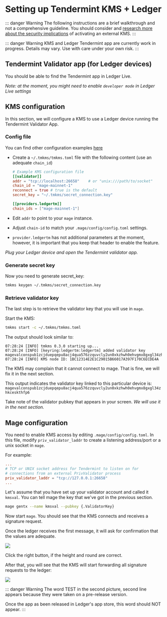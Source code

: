 # Setting up Tendermint KMS + Ledger

::: danger Warning
The following instructions are a brief walkthrough and not a comprehensive guideline. 
You should consider and [research more about the security implications](../05-security.md) of activating an external KMS.
:::

::: danger Warning
KMS and Ledger Tendermint app are currently work in progress. Details may vary. Use with care under your own risk.
:::

## Tendermint Validator app (for Ledger devices)
You should be able to find the Tendermint app in Ledger Live.

*Note: at the moment, you might need to enable `developer mode` in Ledger Live settings*

## KMS configuration
In this section, we will configure a KMS to use a Ledger device running the Tendermint Validator App. 

### Config file
You can find other configuration examples [here](https://github.com/iqlusioninc/tmkms/blob/main/tmkms.toml.example)

- Create a `~/.tmkms/tmkms.toml` file with the following content (use an adequate `chain_id`)

   ```toml
   # Example KMS configuration file
   [[validator]]
   addr = "tcp://localhost:26658"    # or "unix:///path/to/socket"
   chain_id = "mage-mainnet-1"
   reconnect = true # true is the default
   secret_key = "~/.tmkms/secret_connection.key"
  
   [[providers.ledgertm]]
   chain_ids = ["mage-mainnet-1"]
   ```

- Edit `addr` to point to your `mage` instance.
- Adjust `chain-id` to match your `.mage/config/config.toml` settings.
- `provider.ledgertm` has not additional parameters at the moment, however, it is important that you keep that header to enable the feature.

*Plug your Ledger device and open the Tendermint validator app.*

### Generate secret key
Now you need to generate secret_key:

```bash
tmkms keygen ~/.tmkms/secret_connection.key
```

### Retrieve validator key
The last step is to retrieve the validator key that you will use in `mage`.

Start the KMS:

```bash
tmkms start -c ~/.tmkms/tmkms.toml
```

The output should look similar to:

```
07:28:24 [INFO] tmkms 0.3.0 starting up...
07:28:24 [INFO] [keyring:ledgertm:ledgertm] added validator key magevalconspub1zcjduepqepu8acj4qua576zzquvcly2un0xkzhwh0ehvgmx8gxgl34zhkceskthfp6
07:28:24 [INFO] KMS node ID: 1BC12314E2E1C29015B66017A397F170C6ECDE4A
```

The KMS may complain that it cannot connect to mage. That is fine, we will fix it in the next section.

This output indicates the validator key linked to this particular device is: `magevalconspub1zcjduepqepu8acj4qua576zzquvcly2un0xkzhwh0ehvgmx8gxgl34zhkceskthfp6`

Take note of the validator pubkey that appears in your screen. *We will use it in the next section.*

## Mage configuration
You need to enable KMS access by editing `.mage/config/config.toml`. In this file, modify `priv_validator_laddr` 
to create a listening address/port or a unix socket in `mage`.

For example:

```toml
...
# TCP or UNIX socket address for Tendermint to listen on for
# connections from an external PrivValidator process
priv_validator_laddr = "tcp://127.0.0.1:26658"
...
```

Let's assume that you have set up your validator account and called it `kmsval`. You can tell mage the key that we've got in the previous section.

```bash
mage gentx --name kmsval --pubkey {.ValidatorKey} 
```

Now start `mage`. You should see that the KMS connects and receives a signature request.

Once the ledger receives the first message, it will ask for confirmation that the values are adequate.

![](ledger_1.jpg)

Click the right button, if the height and round are correct.

After that, you will see that the KMS will start forwarding all signature requests to the ledger:

![](ledger_2.jpg)

::: danger Warning
The word TEST in the second picture, second line appears because they were taken on a pre-release version.

Once the app as been released in Ledger's app store, this word should NOT appear.
:::
